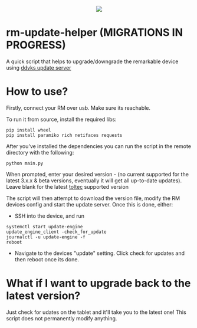<p align="center">
<img src="demo.gif">
  
# rm-update-helper (MIGRATIONS IN PROGRESS) 
A quick script that helps to upgrade/downgrade the remarkable device using [ddvks update server](https://github.com/ddvk/remarkable-update)

# How to use?

Firstly, connect your RM over usb. Make sure its reachable.

To run it from source, install the required libs:
```shell
pip install wheel
pip install paramiko rich netifaces requests
```

After you've installed the dependencies you can run the script in the remote directory with the following:

```shell
python main.py
```

When prompted, enter your desired version - (no current supported for the latest 3.x.x & beta versions, eventually it will get all up-to-date updates). Leave blank for the latest [toltec](https://toltec-dev.org/) supported version

The script will then attempt to download the version file, modify the RM devices config and start the update server. Once this is done, either:

- SSH into the device, and run
```
systemctl start update-engine
update_engine_client -check_for_update
journalctl -u update-engine -f
reboot
```
- Navigate to the devices "update" setting. Click check for updates and then reboot once its done.

# What if I want to upgrade back to the latest version?

Just check for udates on the tablet and it'll take you to the latest one! This script does not permanently modify anything. 

